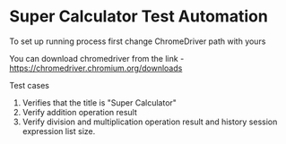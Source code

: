 # Super Calculator Test Automation
To set up running process first change ChromeDriver path with yours

You can download chromedriver from the link - https://chromedriver.chromium.org/downloads

Test cases 

1. Verifies that the title is "Super Calculator"
2. Verify addition operation result
3. Verify division and multiplication operation result 
and history session expression list size. 
